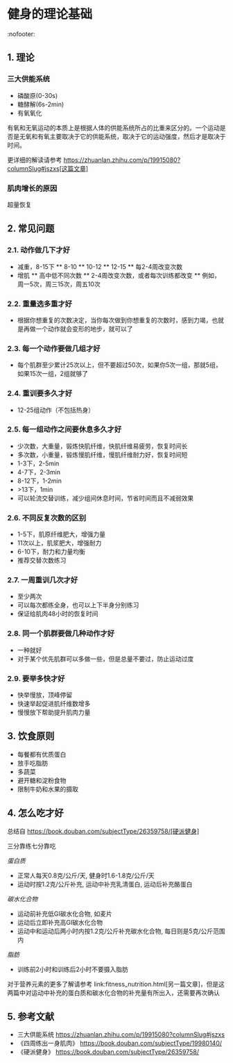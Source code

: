 # 健身的理论基础
:nofooter:

## 1. 理论

### 三大供能系统

* 磷酸原(0-30s)
* 糖酵解(6s-2min)
* 有氧氧化

有氧和无氧运动的本质上是根据人体的供能系统所占的比重来区分的。一个运动是否是无氧和有氧主要取决于它的供能系统，取决于它的运动强度，然后才是取决于时间。

更详细的解读请参考 https://zhuanlan.zhihu.com/p/19915080?columnSlug#jszxs[这篇文章]

### 肌肉增长的原因

超量恢复

## 2. 常见问题

### 2.1. 动作做几下才好

* 减重，8-15下
** 8-10
** 10-12
** 12-15
** 每2-4周改变次数
* 增肌
** 高中低不同次数
** 2-4周改变次数，或者每次训练都改变
** 例如，周一5次，周三15次，周五10次

### 2.2. 重量选多重才好

* 根据你想重复的次数决定，当你每次做到你想重复的次数时，感到力竭，也就是再做一个动作就会变形的地步，就可以了

### 2.3. 每一个动作要做几组才好

* 每个肌群至少累计25次以上，但不要超过50次，如果你5次一组，那就5组，如果15次一组，2组就够了

### 2.4. 重训要多久才好

* 12-25组动作（不包括热身）

### 2.5. 每一组动作之间要休息多久才好

* 少次数，大重量，锻炼快肌纤维，快肌纤维易疲劳，恢复时间长
* 多次数，小重量，锻炼慢肌纤维，慢肌纤维耐力好，恢复时间短
* 1-3下，2-5min
* 4-7下，2-3min
* 8-12下，1-2min
* &gt;13下，1min
* 可以轮流交替训练，减少组间休息时间，节省时间而且不减弱效果

### 2.6. 不同反复次数的区别

* 1-5下，肌原纤维肥大，增强力量
* 11次以上，肌浆肥大，增强耐力
* 6-10下，耐力和力量均衡
* 推荐交替次数练习

### 2.7. 一周重训几次才好

* 至少两次
* 可以每次都练全身，也可以上下半身分别练习
* 保证给肌肉48小时的恢复时间

### 2.8. 同一个肌群要做几种动作才好

* 一种就好
* 对于某个优先肌群可以多做一些，但是总量不要过，防止运动过度

### 2.9. 要举多快才好

* 快举慢放，顶峰停留
* 快速举起促进肌纤维数增多
* 慢慢放下帮助提升肌肉力量

## 3. 饮食原则

* 每餐都有优质蛋白
* 放手吃脂肪
* 多蔬菜
* 避开糖和淀粉食物
* 限制牛奶和水果的摄取

## 4. 怎么吃才好

总结自 https://book.douban.com/subjectType/26359758/[硬派健身]

三分靠练七分靠吃

*蛋白质*

* 正常人每天0.8克/公斤/天, 健身时1.6-1.8克/公斤/天
* 运动时按1.2克/公斤补充, 运动中补充乳清蛋白, 运动后补充酪蛋白

*碳水化合物*

* 运动前补充低GI碳水化合物, 如麦片
* 运动后立即补充高GI碳水化合物
* 运动中和运动后两小时内按1.2克/公斤补充碳水化合物, 每日则是5克/公斤范围内

*脂肪*

* 训练前2小时和训练后2小时不要摄入脂肪

对于营养元素的更多了解请参考 link:fitness_nutrition.html[另一篇文章]，但是这两篇中对运动中补充的蛋白质和碳水化合物的补充量有所出入，还需要再次确认

## 5. 参考文献

* 三大供能系统 https://zhuanlan.zhihu.com/p/19915080?columnSlug#jszxs
* 《四周练出一身肌肉》 https://book.douban.com/subjectType/19980140/
* 《硬派健身》 https://book.douban.com/subjectType/26359758/
